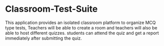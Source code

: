 # Classroom-Test-Suite
This application provides an isolated classroom platform to organize MCQ type tests, Teachers will be able to create a room and teachers will also be able to host different quizzes. students can attend the quiz and get a report immediately after submitting the quiz.
